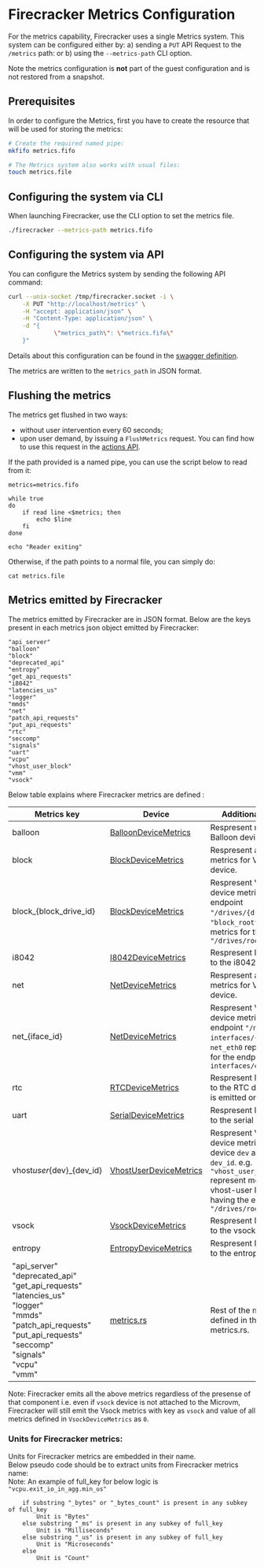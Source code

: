 # Firecracker Metrics Configuration

For the metrics capability, Firecracker uses a single Metrics system. This
system can be configured either by: a) sending a `PUT` API Request to the
`/metrics` path: or b) using the `--metrics-path` CLI option.

Note the metrics configuration is **not** part of the guest configuration and is
not restored from a snapshot.

## Prerequisites

In order to configure the Metrics, first you have to create the resource that
will be used for storing the metrics:

```bash
# Create the required named pipe:
mkfifo metrics.fifo

# The Metrics system also works with usual files:
touch metrics.file
```

## Configuring the system via CLI

When launching Firecracker, use the CLI option to set the metrics file.

```bash
./firecracker --metrics-path metrics.fifo
```

## Configuring the system via API

You can configure the Metrics system by sending the following API command:

```bash
curl --unix-socket /tmp/firecracker.socket -i \
    -X PUT "http://localhost/metrics" \
    -H "accept: application/json" \
    -H "Content-Type: application/json" \
    -d "{
             \"metrics_path\": \"metrics.fifo\"
    }"
```

Details about this configuration can be found in the
[swagger definition](../src/firecracker/swagger/firecracker.yaml).

The metrics are written to the `metrics_path` in JSON format.

## Flushing the metrics

The metrics get flushed in two ways:

- without user intervention every 60 seconds;
- upon user demand, by issuing a `FlushMetrics` request. You can find how to use
  this request in the [actions API](api_requests/actions.md).

If the path provided is a named pipe, you can use the script below to read from
it:

```shell
metrics=metrics.fifo

while true
do
    if read line <$metrics; then
        echo $line
    fi
done

echo "Reader exiting"

```

Otherwise, if the path points to a normal file, you can simply do:

```shell script
cat metrics.file
```

## Metrics emitted by Firecracker

The metrics emitted by Firecracker are in JSON format. Below are the keys
present in each metrics json object emitted by Firecracker:

```
"api_server"
"balloon"
"block"
"deprecated_api"
"entropy"
"get_api_requests"
"i8042"
"latencies_us"
"logger"
"mmds"
"net"
"patch_api_requests"
"put_api_requests"
"rtc"
"seccomp"
"signals"
"uart"
"vcpu"
"vhost_user_block"
"vmm"
"vsock"
```

Below table explains where Firecracker metrics are defined :

| Metrics key                                                                                                                                                                               | Device                                                                        | Additional comments                                                                                                                                                                                      |
| ----------------------------------------------------------------------------------------------------------------------------------------------------------------------------------------- | ----------------------------------------------------------------------------- | -------------------------------------------------------------------------------------------------------------------------------------------------------------------------------------------------------- |
| balloon                                                                                                                                                                                   | [BalloonDeviceMetrics](../src/vmm/src/devices/virtio/balloon/metrics.rs)      | Respresent metrics for the Balloon device.                                                                                                                                                               |
| block                                                                                                                                                                                     | [BlockDeviceMetrics](../src/vmm/src/devices/virtio/virtio_block/metrics.rs)   | Respresent aggregate metrics for Virtio Block device.                                                                                                                                                    |
| block\_{block_drive_id}                                                                                                                                                                   | [BlockDeviceMetrics](../src/vmm/src/devices/virtio/virtio_block/metrics.rs)   | Respresent Virtio Block device metrics for the endpoint `"/drives/{drive_id}"` e.g. `"block_rootfs":` represent metrics for the endpoint `"/drives/rootfs"`                                              |
| i8042                                                                                                                                                                                     | [I8042DeviceMetrics](../src/vmm/src/devices/legacy/i8042.rs)                  | Respresent Metrics specific to the i8042 device.                                                                                                                                                         |
| net                                                                                                                                                                                       | [NetDeviceMetrics](../src/vmm/src/devices/virtio/net/metrics.rs)              | Respresent aggregate metrics for Virtio Net device.                                                                                                                                                      |
| net\_{iface_id}                                                                                                                                                                           | [NetDeviceMetrics](../src/vmm/src/devices/virtio/net/metrics.rs)              | Respresent Virtio Net device metrics for the endpoint `"/network-interfaces/{iface_id}"` e.g. `net_eth0` represent metrics for the endpoint `"/network-interfaces/eth0"`                                 |
| rtc                                                                                                                                                                                       | [RTCDeviceMetrics](../src/vmm/src/devices/legacy/serial.rs)                   | Respresent Metrics specific to the RTC device. `Note`: this is emitted only on `aarch64`.                                                                                                                |
| uart                                                                                                                                                                                      | [SerialDeviceMetrics](../src/vmm/src/devices/legacy/serial.rs)                | Respresent Metrics specific to the serial device.                                                                                                                                                        |
| vhost*user*{dev}\_{dev_id}                                                                                                                                                                | [VhostUserDeviceMetrics](../src/vmm/src/devices/virtio/vhost_user_metrics.rs) | Respresent Vhost-user device metrics for the device `dev` and device id `dev_id`. e.g. `"vhost_user_block_rootfs":` represent metrics for vhost-user block device having the endpoint `"/drives/rootfs"` |
| vsock                                                                                                                                                                                     | [VsockDeviceMetrics](../src/vmm/src/devices/virtio/vsock/metrics.rs)          | Respresent Metrics specific to the vsock device.                                                                                                                                                         |
| entropy                                                                                                                                                                                   | [EntropyDeviceMetrics](../src/vmm/src/devices/virtio/rng/metrics.rs)          | Respresent Metrics specific to the entropy device.                                                                                                                                                       |
| "api_server"<br>"deprecated_api"<br>"get_api_requests"<br>"latencies_us"<br>"logger"<br>"mmds"<br>"patch_api_requests"<br>"put_api_requests"<br>"seccomp"<br>"signals"<br>"vcpu"<br>"vmm" | [metrics.rs](../src/vmm/src/logger/metrics.rs)                                | Rest of the metrics are defined in the same file metrics.rs.                                                                                                                                             |

Note: Firecracker emits all the above metrics regardless of the presense of that
component i.e. even if `vsock` device is not attached to the Microvm,
Firecracker will still emit the Vsock metrics with key as `vsock` and value of
all metrics defined in `VsockDeviceMetrics` as `0`.

### Units for Firecracker metrics:

Units for Firecracker metrics are embedded in their name.<br/> Below pseudo code
should be to extract units from Firecracker metrics name:<br/> Note: An example
of full_key for below logic is `"vcpu.exit_io_in_agg.min_us"`

```
    if substring "_bytes" or "_bytes_count" is present in any subkey of full_key
        Unit is "Bytes"
    else substring "_ms" is present in any subkey of full_key
        Unit is "Milliseconds"
    else substring "_us" is present in any subkey of full_key
        Unit is "Microseconds"
    else
        Unit is "Count"
```
